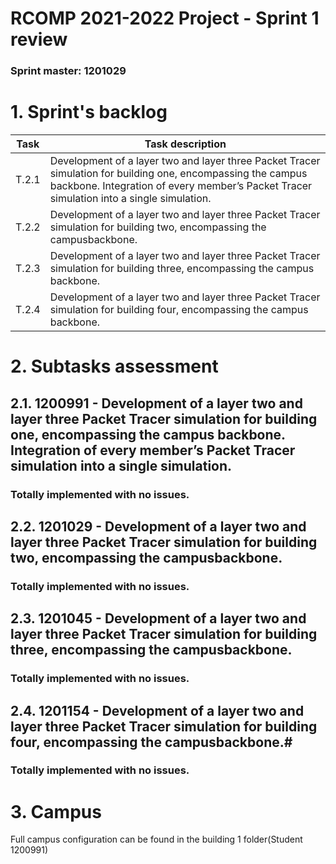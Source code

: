 RCOMP 2021-2022 Project - Sprint 1 review
=========================================
### Sprint master: 1201029 ###
# 1. Sprint's backlog #
| **Task** | **Task description** |
| ---- | ---- |
| T.2.1 | Development of a layer two and layer three Packet Tracer simulation for building one, encompassing the campus backbone. Integration of every member’s Packet Tracer simulation into a single simulation. |
| T.2.2 | Development of a layer two and layer three Packet Tracer simulation for building two, encompassing the campusbackbone. |
| T.2.3 | Development of a layer two and layer three Packet Tracer simulation for building three, encompassing the campus backbone. | 
| T.2.4 | Development of a layer two and layer three Packet Tracer simulation for building four, encompassing the campus backbone. |

# 2. Subtasks assessment #

## 2.1. 1200991 - Development of a layer two and layer three Packet Tracer simulation for building one, encompassing the campus backbone. Integration of every member’s Packet Tracer simulation into a single simulation. #
### Totally implemented with no issues. ###
## 2.2. 1201029 - Development of a layer two and layer three Packet Tracer simulation for building two, encompassing the campusbackbone. #
### Totally implemented with no issues. ###
## 2.3. 1201045 -  Development of a layer two and layer three Packet Tracer simulation for building three, encompassing the campusbackbone. #
### Totally implemented with no issues. ###
## 2.4. 1201154 - Development of a layer two and layer three Packet Tracer simulation for building four, encompassing the campusbackbone.#
### Totally implemented with no issues. ###

# 3. Campus #
Full campus configuration can be found in the building 1 folder(Student 1200991)
